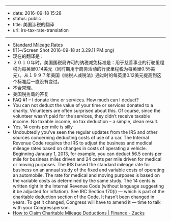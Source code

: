 - --
- date: 2016-09-18 15:28
- status: public
- title: 美国涉税的翻译
- url: irs-tax-rate-translation
- --
- [Standard Mileage Rates](https://www.irs.gov/tax-professionals/standard-mileage-rates/)
- ![](~/Screen Shot 2016-09-18 at 3.29.11 PM.png)
- 现在的翻译是：
- ２０１０年时，美国国税局许可的纳税减免标准是：用于慈善事业的行驶里程税为每英里0.14美元（同时期用于商务活动的行驶里程税为每英里0.55美元）。从１９９７年美国《纳税人减税法》通过时的每英里0.12美元提高到这个标准后一直没有变过。
- 不合常理。
- 美国税务局的答复
- FAQ #1 – I donate time or services. How much can I deduct?
- You can not deduct the value of your time or services donated to a charity. Volunteers are often surprised about this. Of course, since the volunteer wasn’t paid for the services, they didn’t receive taxable income. No taxable income, no tax deduction – a simple, clean result.
- Yes, 14 cents per mile is silly
- Undoubtedly you’ve seen the regular updates from the IRS and other sources concerning deducting costs of use of a car. The Internal Revenue Code requires the IRS to adjust the business and medical mileage rates based on changes in costs of operating a vehicle. Beginning January 1, 2013, for example, you can deduct 56.5 cents per mile for business miles driven and 24 cents per mile driven for medical or moving purposes. The IRS based the standard mileage rate for business on an annual study of the fixed and variable costs of operating an automobile. The rate for medical and moving purposes is based on the variable costs as determined by the same study. The 14 cents is written right in the Internal Revenue Code (without language suggesting it be adjusted for inflation). See IRC Section 170(i) — which is part of the charitable deduction section of the Code. It hasn’t been changed in years. To get it changed, Congress will have to amend it — time to talk with your Congressperson.
- [How to Claim Charitable Mileage Deductions | Finance - Zacks](http://finance.zacks.com/claim-charitable-mileage-deductions-8485.html)
